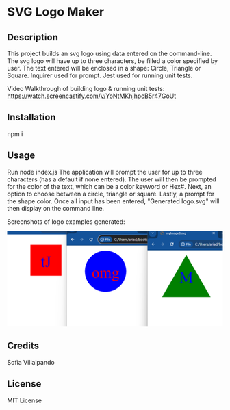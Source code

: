 # SVG Logo Maker

## Description

This project builds an svg logo using data entered on the command-line. The svg logo will have up to three characters, be filled a color specified by user. The text entered will be enclosed in a shape: Circle, Triangle or Square. Inquirer used for prompt. Jest used for running unit tests.

Video Walkthrough of building logo & running unit tests:
https://watch.screencastify.com/v/YoNtMKhjhpcB5r47GoUt

## Installation

npm i

## Usage

Run node index.js 
The application will prompt the user for up to three characters (has a default if none entered). The user will then be prompted for the color of the text, which can be a color keyword or Hex#. Next, an option to choose between a circle, triangle or square. Lastly, a prompt for the shape color. Once all input has been entered, "Generated logo.svg" will then display on the command line.

Screenshots of logo examples generated:

![Screenshot of svg logos](./examples/Examples.png)


## Credits

Sofia Villalpando

## License

MIT License
